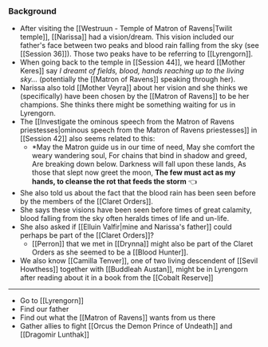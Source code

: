### Background
- After visiting the [[Westruun - Temple of Matron of Ravens|Twilit temple]], [[Narissa]] had a vision/dream. This vision included our father's face between two peaks and blood rain falling from the sky (see [[Session 36]]). Those two peaks have to be referring to [[Lyrengorn]].
- When going back to the temple in [[Session 44]], we heard [[Mother Keres]] say *I dreamt of fields, blood, hands reaching up to the living sky...* (potentially the [[Matron of Ravens]] speaking through her).
- Narissa also told [[Mother Veyra]] about her vision and she thinks we (specifically) have been chosen by the [[Matron of Ravens]] to be her champions. She thinks there might be something waiting for us in Lyrengorn.
- The [[Investigate the ominous speech from the Matron of Ravens priestesses|ominous speech from the Matron of Ravens priestesses]] in [[Session 42]] also seems related to this:
	- *May the Matron guide us in our time of need,
	  May she comfort the weary wandering soul,
	  For chains that bind in shadow and greed,
	  Are breaking down below. 
	  Darkness will fall upon these lands,
	  As those that slept now greet the moon,
	  **The few must act as my hands, to cleanse the rot that feeds the storm** 👈
- She also told us about the fact that the blood rain has been seen before by the members of the [[Claret Orders]].
- She says these visions have been seen before times of great calamity, blood falling from the sky often heralds times of life and un-life.
- She also asked if [[Elluin Valfir|mine and Narissa's father]] could perhaps be part of the [[Claret Orders]]?
	- [[Perron]] that we met in [[Drynna]] might also be part of the Claret Orders as she seemed to be a [[Blood Hunter]].
- We also know [[Camilla Tenver]], one of two living descendent of [[Sevil Howthess]] together with [[Buddleah Austan]], might be in Lyrengorn after reading about it in a book from the [[Cobalt Reserve]]
---
- Go to [[Lyrengorn]]
- Find our father
- Find out what the [[Matron of Ravens]] wants from us there
- Gather allies to fight [[Orcus the Demon Prince of Undeath]] and [[Dragomir Lunthak]]
